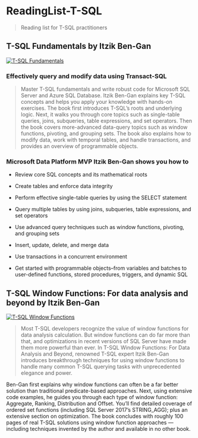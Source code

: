 # ReadingList-T-SQL

> Reading list for T-SQL practitioners

## **T-SQL Fundamentals** by Itzik Ben-Gan

[![T-SQL Fundamentals][tsqlfundamentals]](https://amzn.to/2UBPile)

[tsqlfundamentals]:https://images-na.ssl-images-amazon.com/images/I/41HbPnGDM9L._SX408_BO1,204,203,200_.jpg "T-SQL Fundamentals"

### **Effectively query and modify data using Transact-SQL**

> Master T-SQL fundamentals and write robust code for Microsoft SQL Server and Azure SQL Database. Itzik Ben-Gan explains key T-SQL concepts and helps you apply your knowledge with hands-on exercises. The book first introduces T-SQL’s roots and underlying logic. Next, it walks you through core topics such as single-table queries, joins, subqueries, table expressions, and set operators. Then the book covers more-advanced data-query topics such as window functions, pivoting, and grouping sets. The book also explains how to modify data, work with temporal tables, and handle transactions, and provides an overview of programmable objects.

### **Microsoft Data Platform MVP Itzik Ben-Gan shows you how to**

+ Review core SQL concepts and its mathematical roots

+ Create tables and enforce data integrity

+ Perform effective single-table queries by using the SELECT statement

+ Query multiple tables by using joins, subqueries, table expressions, and set operators

+ Use advanced query techniques such as window functions, pivoting, and grouping sets

+ Insert, update, delete, and merge data

+ Use transactions in a concurrent environment

+ Get started with programmable objects–from variables and batches to user-defined functions, stored procedures, triggers, and dynamic SQL

## **T-SQL Window Functions: For data analysis and beyond** by Itzik Ben-Gan

[![T-SQL Window Functions][tsqlwf]](https://amzn.to/314OQyq)

[tsqlwf]:https://images-na.ssl-images-amazon.com/images/I/41Efz%2BZnm-L._SX406_BO1,204,203,200_.jpg "T-SQL Window Functions"

> Most T-SQL developers recognize the value of window functions for data analysis calculation. But window functions can do far more than that, and optimizations in recent versions of SQL Server have made them more powerful than ever. In T-SQL Window Functions: For Data Analysis and Beyond, renowned T-SQL expert Itzik Ben-Gan introduces breakthrough techniques for using window functions to handle many common T-SQL querying tasks with unprecedented elegance and power.

Ben-Gan first explains why window functions can often be a far better solution than traditional predicate-based approaches. Next, using extensive code examples, he guides you through each type of window function: Aggregate, Ranking, Distribution and Offset. You’ll find detailed coverage of ordered set functions (including SQL Server 2017’s STRING_AGG); plus an extensive section on optimization. The book concludes with roughly 100 pages of real T-SQL solutions using window function approaches — including techniques invented by the author and available in no other book.
